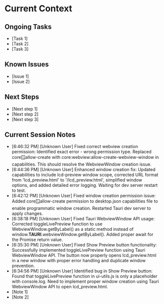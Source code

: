 # Current Context

## Ongoing Tasks
- [Task 1]
- [Task 2]
- [Task 3]

## Known Issues
- [Issue 1]
- [Issue 2]

## Next Steps
- [Next step 1]
- [Next step 2]
- [Next step 3]

## Current Session Notes

- [6:46:32 PM] [Unknown User] Fixed correct webview creation permission: Identified exact error - wrong permission type. Replaced core:window:allow-create with core:webview:allow-create-webview-window in capabilities. This should resolve the WebviewWindow creation issue.
- [6:44:36 PM] [Unknown User] Enhanced window creation fix: Updated capabilities to include lcd-preview window scope, corrected URL format from 'lcd_preview.html' to '/lcd_preview.html', simplified window options, and added detailed error logging. Waiting for dev server restart to test.
- [6:42:12 PM] [Unknown User] Fixed window creation permission issue: Added core:window:allow-create permission to desktop.json capabilities file to enable programmatic window creation. Restarted Tauri dev server to apply changes.
- [6:38:18 PM] [Unknown User] Fixed Tauri WebviewWindow API usage: Corrected toggleLivePreview function to use WebviewWindow.getByLabel() as a static method instead of window.__TAURI__.webviewWindow.getByLabel(). Added proper await for the Promise return value.
- [6:35:30 PM] [Unknown User] Fixed Show Preview button functionality: Successfully implemented toggleLivePreview function using Tauri WebviewWindow API. The button now properly opens lcd_preview.html in a new window with proper error handling and duplicate window prevention.
- [6:34:56 PM] [Unknown User] Identified bug in Show Preview button: Found that toggleLivePreview function in ui-utils.js is only a placeholder with console.log. Need to implement proper window creation using Tauri WebviewWindow API to open lcd_preview.html.
- [Note 1]
- [Note 2]
